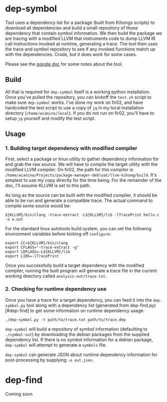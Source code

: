 # dep-symbol

Tool uses a dependency list for a package (built from Kihongs scripts) to download all dependencies and build a small repository of those dependency that contain symbol information. We then build the package we are tracing with a modified LLVM that instruments code to dump LLVM IR call instructions invoked at runtime, generating a trace. The tool then uses the trace and symbol repository to see if any invoked functions match up with the dependencies. Crude, but it does work for some cases.

Please see the [google doc](https://docs.google.com/document/d/1DJzJAaDPN94_ZdD39uNFcFySFgTIDlI41zmcGUhyxKs/edit) for some notes about the tool.

## Build

All that is required for ``dep-symbol`` itself is a working python installation. Once you've pulled the repository, you can kickoff the ``test.sh`` script to make sure ``dep-symbol`` works. I've done my work on fir02, and have hardcoded the test script to use a copy of ``jq`` in my local installation directory (``/home/acanino/local``). If you do not run on fir02, you'll have to setup ``jq`` yourself and modify the test script. 

## Usage

### 1. Building target dependency with modified compiler

First, select a package or linux utility to gather dependency information for and grab the raw source. We will have to compile the target utility with the modified LLVM compiler. On fir02, the path for this compiler is ``/home/acanino/Projects/package-manager-debloat/llvm-kihong/build``. It's simplest to use my copy directly for the time being. For the remainder of the doc, I'll assume KLLVM is set to this path. 

As long as the source can be built with the modified compiler, it should be able to be run and generate a compatible trace. The actual command to compile some source would be:
```
${KLLVM}/bin/clang -trace-extract -L${KLLVM}/lib -lTracePrint hello.c -o a.out
```

For the standard linux autotools build system, you can set the following environment variables before kicking off ``configure``:
```
export CC=${KLLVM}/bin/clang
export CFLAGS="-trace-extract -g"
export LDFLAGS=-L${KLLVM}/lib
export LIBS=-lTracePrint
```

Once you successfully build a target dependency with the modified compiler, running the built program will generate a trace file in the current working directory called ``analysis-out/trace.txt``.

### 2. Checking for runtime dependency use

Once you have a trace for a target dependency, you can feed it into the ``dep-symbol.py`` tool along with a dependency list (generated from dep-find.py)[#dep-find] to get some information on runtime dependency usage:

```
./dep-symbol.py -t path/to/trace.txt path/to/trace.dep
```

``dep-symbol`` will build a repository of symbol information (defaulting to ``./symbol-out``) by downloading the debian packages from the supplied dependency list. If there is no symbol information for a debian package, ``dep-symbol`` will attempt to generate a ``symbols`` file. 

``dep-symbol`` can generate JSON about runtime dependency information for post-processing by supplying ``-o out.json``.


# dep-find

Coming soon


